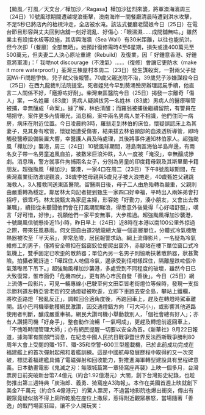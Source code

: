 【颱風／打風／天文台／樺加沙／Ragasa】樺加沙猛烈來襲，將軍澳海濱周三（24日）10號風球期間遭越堤浪衝擊，澳南海岸一間餐廳清晨時遭到洪水攻擊，不足5秒已將店內的枱櫈沖走，全店被水淹。該法式餐廳老闆娘今日（25日）在電台節目形容與丈夫回到店舖一刻好混亂、好傷心：「眼濕濕......成間舖無咗。」雖然業主有設擋水板等設施，其店與海牆（Sea Wall）有30米距離，以往也能抗洪，但今次卻「（餐廳）全部無晒」。她預計復修需時4至6星期，損失或達400萬元至500萬元，但夫妻二人決心原址重建（Rebuild）及復業，因「 好鍾意香港、好鍾意將軍澳」：「 我哋not discourage（不洩氣）......（復修）會讓它更防水（make it more waterproof）」荃灣三棟屋村本周二（23日）發生謀殺案，一對兩父子疑因Wi-Fi問題爭執，兒子弒父後報警。70歲父親送院不治，39歲兒子涉嫌謀殺今日（25日）在西九龍裁判法院提堂。死者姪兒今早到葵涌殮房辦理認屍手續，他直言二人關係不好，「磨擦咗好耐」。柴灣東區醫院今日（25日）揭發一宗離奇「傷人」案，一名姓羅（83歲）男病人疑誤拔另一名姓林（83歲）男病人的醫療喉管被捕，幸無釀成「命案」。據了解，林伯清醒；而羅翁被捕後繼續留院，有警員在場把守。案件更多內情曝光，消息稱，案中兩名男病人並不相識，他們住同一病房，病床在附近位置。今日凌晨約3時，羅翁走到林伯的床位，懷疑誤認床上為其妻子，見其身有喉管，懷疑她遭受傷害，結果拔去林伯頸部的血液透析導管，即時觸發醫療設備裝置大響，幸醫護人員及時處理，其後將事件通知林伯家人。超強颱風「樺加沙」襲港，周三（24日）10號風球期間，港島南區海怡半島岸邊，有兩名女子帶一名男童追風自拍，被數米巨浪沖跌，3人一度被「淹沒」，幸無釀成慘劇。消息稱，警方就事件拘捕兩名女子，分別為男童的印度籍母親及其斯里蘭卡籍朋友。超強颱風「樺加沙」襲港，一家4口在周二（23日）下午8號風球期間，在柴灣嘉業街防波堤觀浪，38歲李姓母親與5歲兒子被大浪捲走，40歲甄姓父親跳海救人，3人獲救同送東區醫院。留醫兩日後，母子二人由危殆轉為嚴重，父親則由嚴重轉為穩定。鄰居林太向記者提到甄生一家四口好幸福，平時出入兩姊弟會打招呼，很乖巧。林太說甄太為家庭主婦，形容她「好勤力，湊小朋友，又會出去做兼職」，續指從未聽聞他們會在打風期間睇浪，得悉意外後覺得「心好唔舒服」，嘆言「好可惜，好慘」，祝願他們一家平安無事，大步檻過。超強颱風樺加沙襲港，十號颶風信號懸掛近11小時，昨日早上（24日）近8時在本港以南100公里外掠過之際，帶來狂風暴雨。何文田自由道2號龍總大廈一個高層單位，分體式冷氣機散熱器被吹至「半天吊」，非常危險，居民報警求助。網上流傳影片，一名疑為冷氣維修工的男子，僅將安全帶扣在鋁窗鉸位便爬出窗外，赤腳站在樓下單位窗口式冷氣機上，雙手固定已吹歪的散熱器；單位內另一名男子則協助扶著散熱器，狀甚驚險。拍攝者驚訝道：「嘩踩住人哋個冷氣，邊承受到佢咁樣踩住，隔離屋跌咗個冷氣落嚟吊下吊下。」超強颱風樺加沙襲港，多處受到不同程度的破壞，雖然今日已大致復常，惟市面仍「危機四伏」，更有熱心市民自發「善後」。今日（25日）網上流傳一段影片，可見一輛專線小巴駛至何文田亞皆老街燈位等候時，發現一支指示勝利道左轉亞皆老街的交通燈疑被吹歪，立即下車跑去安全島，攀站上鐵欄， 將吹歪路燈「撥亂反正」，調較回合適角度後，再跑回車上，趕及在轉燈時駕車離開。該小巴司機舉動獲網民激讚，因交通燈錯方向「可大可小」，或影響其他道路使用者判斷，釀成嚴重車禍。網民大讚司機小舉動救別人，「個社會總有好人」；亦有人讚揚司機「好身手」，整套動作流暢「一氣呵成」，更趕及轉燈前返回車上，「不愧喺時間管理大師」；亦有網民提醒一切要以安全為首。《新華社》9月22日報道，據海軍有關部門消息，在紀念中國人民抗日戰爭暨世界反法西斯戰爭勝利80周年大會上受閱的殲-15T、殲-35和空警-600三型艦載機，已於此前成功完成在福建艦上的首次彈射起飛和着艦訓練。這是中國航母發展歷程中取得的又一次突破，標誌着福建艦具備了電磁彈射和回收能力，對推進海軍轉型建設具有里程碑意義。日本動畫電影《鬼滅之刃：無限城篇第一章猗窩座再襲》上映一個多月，台灣票房日前突破新台幣7.4億元（約合1.92億港元）大關，創下台灣影史紀錄，也趁勢推出第三週特典「炭治郎、義勇、猗窩座A3海報」。本作在美國首週上映就創下美金7千萬元（約合5.4億港元）的驚人票房，不過當地影院也爆出衝突，傳出有觀眾竟疑似捨不得上廁所乾脆在座位上撒尿，惹得附近觀眾暴怒，當場隨著「善逸」的戰鬥場面狂毆，讓不少人開玩笑：